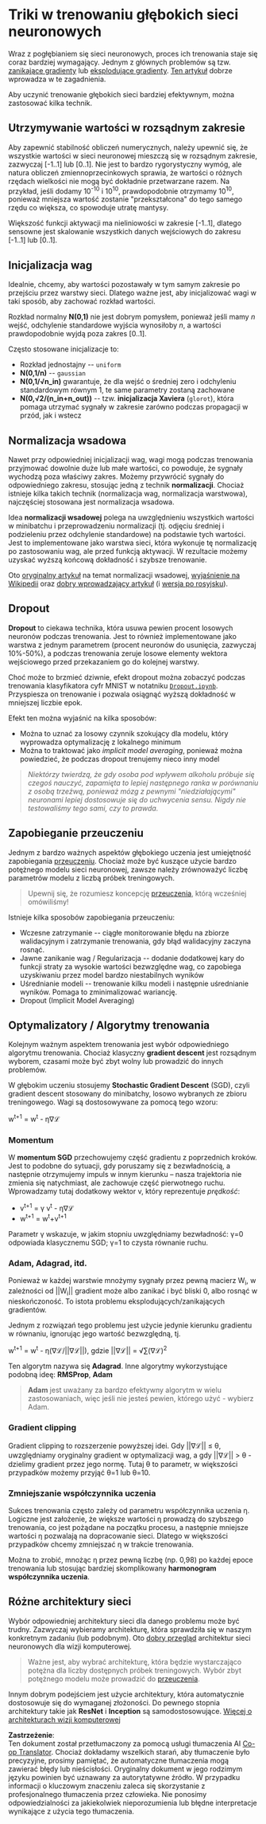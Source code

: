 <!--
CO_OP_TRANSLATOR_METADATA:
{
  "original_hash": "ae074cd940fc2f4dc24fc07b66ccbd99",
  "translation_date": "2025-08-24T10:34:20+00:00",
  "source_file": "lessons/4-ComputerVision/08-TransferLearning/TrainingTricks.md",
  "language_code": "pl"
}
-->
# Triki w trenowaniu głębokich sieci neuronowych

Wraz z pogłębianiem się sieci neuronowych, proces ich trenowania staje się coraz bardziej wymagający. Jednym z głównych problemów są tzw. [zanikające gradienty](https://en.wikipedia.org/wiki/Vanishing_gradient_problem) lub [eksplodujące gradienty](https://deepai.org/machine-learning-glossary-and-terms/exploding-gradient-problem#:~:text=Exploding%20gradients%20are%20a%20problem,updates%20are%20small%20and%20controlled.). [Ten artykuł](https://towardsdatascience.com/the-vanishing-exploding-gradient-problem-in-deep-neural-networks-191358470c11) dobrze wprowadza w te zagadnienia.

Aby uczynić trenowanie głębokich sieci bardziej efektywnym, można zastosować kilka technik.

## Utrzymywanie wartości w rozsądnym zakresie

Aby zapewnić stabilność obliczeń numerycznych, należy upewnić się, że wszystkie wartości w sieci neuronowej mieszczą się w rozsądnym zakresie, zazwyczaj [-1..1] lub [0..1]. Nie jest to bardzo rygorystyczny wymóg, ale natura obliczeń zmiennoprzecinkowych sprawia, że wartości o różnych rzędach wielkości nie mogą być dokładnie przetwarzane razem. Na przykład, jeśli dodamy 10<sup>-10</sup> i 10<sup>10</sup>, prawdopodobnie otrzymamy 10<sup>10</sup>, ponieważ mniejsza wartość zostanie "przekształcona" do tego samego rzędu co większa, co spowoduje utratę mantysy.

Większość funkcji aktywacji ma nieliniowości w zakresie [-1..1], dlatego sensowne jest skalowanie wszystkich danych wejściowych do zakresu [-1..1] lub [0..1].

## Inicjalizacja wag

Idealnie, chcemy, aby wartości pozostawały w tym samym zakresie po przejściu przez warstwy sieci. Dlatego ważne jest, aby inicjalizować wagi w taki sposób, aby zachować rozkład wartości.

Rozkład normalny **N(0,1)** nie jest dobrym pomysłem, ponieważ jeśli mamy *n* wejść, odchylenie standardowe wyjścia wynosiłoby *n*, a wartości prawdopodobnie wyjdą poza zakres [0..1].

Często stosowane inicjalizacje to:

 * Rozkład jednostajny -- `uniform`
 * **N(0,1/n)** -- `gaussian`
 * **N(0,1/√n_in)** gwarantuje, że dla wejść o średniej zero i odchyleniu standardowym równym 1, te same parametry zostaną zachowane
 * **N(0,√2/(n_in+n_out))** -- tzw. **inicjalizacja Xaviera** (`glorot`), która pomaga utrzymać sygnały w zakresie zarówno podczas propagacji w przód, jak i wstecz

## Normalizacja wsadowa

Nawet przy odpowiedniej inicjalizacji wag, wagi mogą podczas trenowania przyjmować dowolnie duże lub małe wartości, co powoduje, że sygnały wychodzą poza właściwy zakres. Możemy przywrócić sygnały do odpowiedniego zakresu, stosując jedną z technik **normalizacji**. Chociaż istnieje kilka takich technik (normalizacja wag, normalizacja warstwowa), najczęściej stosowana jest normalizacja wsadowa.

Idea **normalizacji wsadowej** polega na uwzględnieniu wszystkich wartości w minibatchu i przeprowadzeniu normalizacji (tj. odjęciu średniej i podzieleniu przez odchylenie standardowe) na podstawie tych wartości. Jest to implementowane jako warstwa sieci, która wykonuje tę normalizację po zastosowaniu wag, ale przed funkcją aktywacji. W rezultacie możemy uzyskać wyższą końcową dokładność i szybsze trenowanie.

Oto [oryginalny artykuł](https://arxiv.org/pdf/1502.03167.pdf) na temat normalizacji wsadowej, [wyjaśnienie na Wikipedii](https://en.wikipedia.org/wiki/Batch_normalization) oraz [dobry wprowadzający artykuł](https://towardsdatascience.com/batch-normalization-in-3-levels-of-understanding-14c2da90a338) (i [wersja po rosyjsku](https://habrahabr.ru/post/309302/)).

## Dropout

**Dropout** to ciekawa technika, która usuwa pewien procent losowych neuronów podczas trenowania. Jest to również implementowane jako warstwa z jednym parametrem (procent neuronów do usunięcia, zazwyczaj 10%-50%), a podczas trenowania zeruje losowe elementy wektora wejściowego przed przekazaniem go do kolejnej warstwy.

Choć może to brzmieć dziwnie, efekt dropout można zobaczyć podczas trenowania klasyfikatora cyfr MNIST w notatniku [`Dropout.ipynb`](../../../../../lessons/4-ComputerVision/08-TransferLearning/Dropout.ipynb). Przyspiesza on trenowanie i pozwala osiągnąć wyższą dokładność w mniejszej liczbie epok.

Efekt ten można wyjaśnić na kilka sposobów:

 * Można to uznać za losowy czynnik szokujący dla modelu, który wyprowadza optymalizację z lokalnego minimum
 * Można to traktować jako *implicit model averaging*, ponieważ można powiedzieć, że podczas dropout trenujemy nieco inny model

> *Niektórzy twierdzą, że gdy osoba pod wpływem alkoholu próbuje się czegoś nauczyć, zapamięta to lepiej następnego ranka w porównaniu z osobą trzeźwą, ponieważ mózg z pewnymi "niedziałającymi" neuronami lepiej dostosowuje się do uchwycenia sensu. Nigdy nie testowaliśmy tego sami, czy to prawda.*

## Zapobieganie przeuczeniu

Jednym z bardzo ważnych aspektów głębokiego uczenia jest umiejętność zapobiegania [przeuczeniu](../../3-NeuralNetworks/05-Frameworks/Overfitting.md). Chociaż może być kuszące użycie bardzo potężnego modelu sieci neuronowej, zawsze należy zrównoważyć liczbę parametrów modelu z liczbą próbek treningowych.

> Upewnij się, że rozumiesz koncepcję [przeuczenia](../../3-NeuralNetworks/05-Frameworks/Overfitting.md), którą wcześniej omówiliśmy!

Istnieje kilka sposobów zapobiegania przeuczeniu:

 * Wczesne zatrzymanie -- ciągłe monitorowanie błędu na zbiorze walidacyjnym i zatrzymanie trenowania, gdy błąd walidacyjny zaczyna rosnąć.
 * Jawne zanikanie wag / Regularizacja -- dodanie dodatkowej kary do funkcji straty za wysokie wartości bezwzględne wag, co zapobiega uzyskiwaniu przez model bardzo niestabilnych wyników
 * Uśrednianie modeli -- trenowanie kilku modeli i następnie uśrednianie wyników. Pomaga to zminimalizować wariancję.
 * Dropout (Implicit Model Averaging)

## Optymalizatory / Algorytmy trenowania

Kolejnym ważnym aspektem trenowania jest wybór odpowiedniego algorytmu trenowania. Chociaż klasyczny **gradient descent** jest rozsądnym wyborem, czasami może być zbyt wolny lub prowadzić do innych problemów.

W głębokim uczeniu stosujemy **Stochastic Gradient Descent** (SGD), czyli gradient descent stosowany do minibatchy, losowo wybranych ze zbioru treningowego. Wagi są dostosowywane za pomocą tego wzoru:

w<sup>t+1</sup> = w<sup>t</sup> - η∇ℒ

### Momentum

W **momentum SGD** przechowujemy część gradientu z poprzednich kroków. Jest to podobne do sytuacji, gdy poruszamy się z bezwładnością, a następnie otrzymujemy impuls w innym kierunku – nasza trajektoria nie zmienia się natychmiast, ale zachowuje część pierwotnego ruchu. Wprowadzamy tutaj dodatkowy wektor v, który reprezentuje *prędkość*:

* v<sup>t+1</sup> = γ v<sup>t</sup> - η∇ℒ
* w<sup>t+1</sup> = w<sup>t</sup>+v<sup>t+1</sup>

Parametr γ wskazuje, w jakim stopniu uwzględniamy bezwładność: γ=0 odpowiada klasycznemu SGD; γ=1 to czysta równanie ruchu.

### Adam, Adagrad, itd.

Ponieważ w każdej warstwie mnożymy sygnały przez pewną macierz W<sub>i</sub>, w zależności od ||W<sub>i</sub>|| gradient może albo zanikać i być bliski 0, albo rosnąć w nieskończoność. To istota problemu eksplodujących/zanikających gradientów.

Jednym z rozwiązań tego problemu jest użycie jedynie kierunku gradientu w równaniu, ignorując jego wartość bezwzględną, tj.

w<sup>t+1</sup> = w<sup>t</sup> - η(∇ℒ/||∇ℒ||), gdzie ||∇ℒ|| = √∑(∇ℒ)<sup>2</sup>

Ten algorytm nazywa się **Adagrad**. Inne algorytmy wykorzystujące podobną ideę: **RMSProp**, **Adam**

> **Adam** jest uważany za bardzo efektywny algorytm w wielu zastosowaniach, więc jeśli nie jesteś pewien, którego użyć - wybierz Adam.

### Gradient clipping

Gradient clipping to rozszerzenie powyższej idei. Gdy ||∇ℒ|| ≤ θ, uwzględniamy oryginalny gradient w optymalizacji wag, a gdy ||∇ℒ|| > θ - dzielimy gradient przez jego normę. Tutaj θ to parametr, w większości przypadków możemy przyjąć θ=1 lub θ=10.

### Zmniejszanie współczynnika uczenia

Sukces trenowania często zależy od parametru współczynnika uczenia η. Logiczne jest założenie, że większe wartości η prowadzą do szybszego trenowania, co jest pożądane na początku procesu, a następnie mniejsze wartości η pozwalają na dopracowanie sieci. Dlatego w większości przypadków chcemy zmniejszać η w trakcie trenowania.

Można to zrobić, mnożąc η przez pewną liczbę (np. 0,98) po każdej epoce trenowania lub stosując bardziej skomplikowany **harmonogram współczynnika uczenia**.

## Różne architektury sieci

Wybór odpowiedniej architektury sieci dla danego problemu może być trudny. Zazwyczaj wybieramy architekturę, która sprawdziła się w naszym konkretnym zadaniu (lub podobnym). Oto [dobry przegląd](https://www.topbots.com/a-brief-history-of-neural-network-architectures/) architektur sieci neuronowych dla wizji komputerowej.

> Ważne jest, aby wybrać architekturę, która będzie wystarczająco potężna dla liczby dostępnych próbek treningowych. Wybór zbyt potężnego modelu może prowadzić do [przeuczenia](../../3-NeuralNetworks/05-Frameworks/Overfitting.md).

Innym dobrym podejściem jest użycie architektury, która automatycznie dostosowuje się do wymaganej złożoności. Do pewnego stopnia architektury takie jak **ResNet** i **Inception** są samodostosowujące. [Więcej o architekturach wizji komputerowej](../07-ConvNets/CNN_Architectures.md)

**Zastrzeżenie**:  
Ten dokument został przetłumaczony za pomocą usługi tłumaczenia AI [Co-op Translator](https://github.com/Azure/co-op-translator). Chociaż dokładamy wszelkich starań, aby tłumaczenie było precyzyjne, prosimy pamiętać, że automatyczne tłumaczenia mogą zawierać błędy lub nieścisłości. Oryginalny dokument w jego rodzimym języku powinien być uznawany za autorytatywne źródło. W przypadku informacji o kluczowym znaczeniu zaleca się skorzystanie z profesjonalnego tłumaczenia przez człowieka. Nie ponosimy odpowiedzialności za jakiekolwiek nieporozumienia lub błędne interpretacje wynikające z użycia tego tłumaczenia.